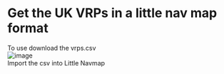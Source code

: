 # Get the UK VRPs in a little nav map format

To use download the vrps.csv  
![image](https://github.com/RedstonePilot/LNM-UK-VRPS/assets/146777065/274e2f40-c098-4436-b9a3-44226fed3c7e)  
Import the csv into Little Navmap  
